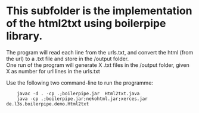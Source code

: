 This subfolder is the implementation of the html2txt using boilerpipe library.
================================

The program will read each line from the urls.txt, and convert the html (from the url) to a .txt file and store in the /output folder.<br>
One run of the program will generate X .txt files in the /output folder, given X as number for url lines in the urls.txt<br>

Use the following two command-line to run the programme:<br>

        javac -d . -cp .;boilerpipe.jar  Html2txt.java
        java -cp .;boilerpipe.jar;nekohtml.jar;xerces.jar de.l3s.boilerpipe.demo.Html2txt